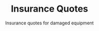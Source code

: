 ---sort_key: 13layout: "sku"id: insurance-quotes-devicetitle: "Insurance Quotes"heading: "Insurance Quotes"subtitle: "Insurance quotes for damaged equipment"category: "Insurance Quotes and Support"category_description: "Repair quotes and services covered by insurance claims."features: - feature: "Perform diagnostics on 1 device" - feature: "Supply a report advising Repair Estimate" - feature: "If Not Economical to Repair, we advise Replace"price: "79"unit: "device"australia_only: "Yes"---